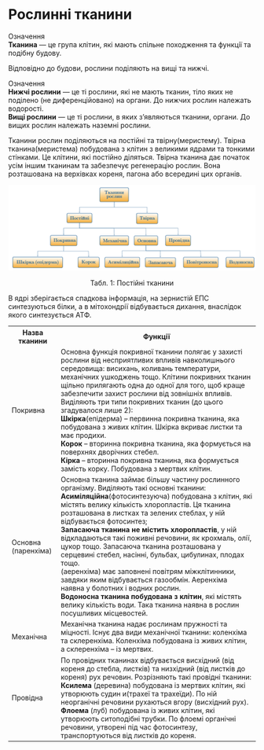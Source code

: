 # Рослиннi тканини
<div class="wrap-eoz">
<span class="eoz">Означення</span>
<div class="eoz-text">
<b>Тканина</b> — це група клiтин, якi мають спiльне походження та функцiї та подiбну будову.
</div>
</div>

Вiдповiдно до будови, рослини подiляють на вищi та нижчi.

<div class="eoz-wrap">
<span class="eoz">Означення</span>
<div class="eoz-text">
<b>Нижчi рослини</b> — це тi рослини, якi не мають тканин, тiло яких
не подiлено (не диференцiйовано) на органи. До нижчих рослин належать водоростi.<br/>
<b>Вищi рослини</b> — це тi рослини, в яких з’являються тканини, органи. До вищих рослин належать наземнi рослини.
</div>
</div>

Тканини рослин подiляються на постiйнi та твiрну(меристему). Твiрна тканина(меристема) побудована з клiтин з великими ядрами та тонкими стiнками. Це клiтини, якi постiйно дiляться. Твiрна тканина дає
початок усiм iншим тканинам та забезпечує регенерацiю рослин. Вона
розташована на верхiвках кореня, пагона або всерединi цих органiв.

![Тканини рослин](2.1.png)

<p align="center">
Табл. 1: Постійні тканини
</p>


<table>
<tr>
    <th>Назва тканини</th>
    <th>Функції</th>
</tr>
<tr>
    <td class="center">Покривна</th>
    <td class="left">Основна функція покривної тканини полягає у захисті рослини від несприятливих впливів навколишнього середовища: висихань, коливань температури, механічних ушкоджень тощо. Клітини покривних тканин щільно прилягають одна до одної для того, щоб краще забезпечити захист рослини від зовнішніх впливів. Виділяють три типи покривних тканин (до цього згадувалося лише 2):<br/>
    <b>Шкірка</b>(епідерма) – первинна покривна тканина, яка побудована з живих клітин. Шкірка вкриває листки та має продихи.<br/>
    <b>Корок</b> – вторинна покривна тканина, яка формується на поверхнях дворічних стебел.<br/>
    <b>Кірка</b> – вторинна покривна тканина, яка формується замість корку. Побудована з мертвих клітин.</th>
</tr>
  <tr>
    <td class="center">Основна (паренхіма)</td>
    <td class="left">Основна тканина займає більшу частину рослинного організму. Виділяють такі основні тканини:<br/>
    <b>Асиміляційна</b>(фотосинтезуюча) побудована з клітин, які містять велику кількість хлоропластів. Ця тканина розташована в листках та зелених стеблах, у ній відбувається фотосинтез;<br/>
    <b>Запасаюча тканина не містить хлоропластів</b>, у ній відкладаються такі поживні речовини, як крохмаль, олії, цукор тощо. Запасаюча тканина розташована у серцевині стебел, насінні, бульбах, цибулинах, плодах тощо.<br/>
    <bПовітроносна тканина</b> (аеренхіма) має заповнені повітрям міжклітинники, завдяки яким відбувається газообмін. Аеренхіма наявна у болотних і водних рослин.<br/>
    <b>Водоносна тканина побудована з клітин</b>, які містять велику кількість води. Така тканина наявна в рослин посушливих місцевостей.</td>
  </tr>
  <tr>
    <td class="center">Механічна</td>
    <td class="left">Механічна тканина надає рослинам пружності та міцності. Існує два види механічної тканини: коленхіма та склеренхіма. Коленхіма побудована із живих клітин, а склеренхіма – із мертвих.</td>
  </tr>
  <tr>
    <td class="center">Провідна</td>
    <td class="left">По провідних тканинах відбувається висхідний (від кореня до стебла, листків) та низхідний (від листків до кореня) рух речовин. Розрізняють такі провідні тканини:<br/>
    <b>Ксилема</b> (деревина) побудована із мертвих клітин, які утворюють судин и(трахеї та трахеїди). По ній неорганічні речовини рухаються вгору (висхідний рух).<br/>
    <b>Флоема</b> (луб) побудована із живих клітин, які утворюють ситоподібні трубки. По флоемі органічні речовини, утворені під час фотосинтезу, транспортуються від листків до кореня.</td>
  </tr>
  
  
В ядрі зберігається спадкова інформація, на зернистій ЕПС синтезуються білки, а в мітохондрії відбувається дихання, внаслідок якого синтезується АТФ.  
  
</table>